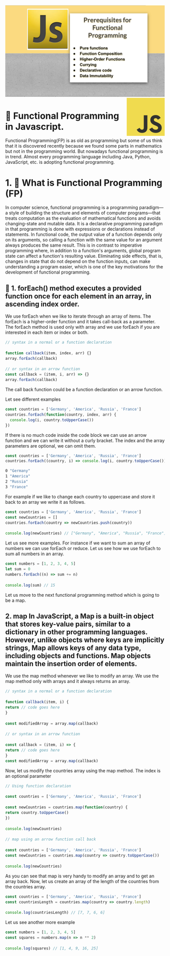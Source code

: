 <img src="images/functional.png"/>
<img src="images/javascript.png" width="120px" align="right"/>

# 🙉 Functional Programming in Javascript.
Functional Programming(FP) is as old as programming but some of us think that it is discovered recently because we found some parts in mathematics but not in the programming world. But nowadays functional programming is in trend. Almost every programming language including Java, Python, JavaScript, etc. is adopting functional programming.

# 1. 🤖  What is Functional Programming (FP) 

In computer science, functional programming is a programming paradigm—a style of building the structure and elements of computer programs—that treats computation as the evaluation of mathematical functions and avoids changing-state and mutable data. It is a declarative programming paradigm in that programming is done with expressions or declarations instead of statements. In functional code, the output value of a function depends only on its arguments, so calling a function with the same value for an argument always produces the same result. This is in contrast to imperative programming where, in addition to a function's arguments, global program state can affect a function's resulting value. Eliminating side effects, that is, changes in state that do not depend on the function inputs, can make understanding a program easier, which is one of the key motivations for the development of functional programming.

## 🤡 1. forEach() method executes a provided function once for each element in an array, in ascending index order.

We use forEach when we like to iterate through an array of items. The forEach is a higher-order function and it takes call-back as a parameter. The forEach method is used only with array and we use forEach if you are interested in each item or index or both.

```js
// syntax in a normal or a function declaration

function callback(item, index, arr) {}
array.forEach(callback)

// or syntax in an arrow function
const callback = (item, i, arr) => {}
array.forEach(callback) 
```

The call back function could be a function declaration or an arrow function.

Let see different examples

```js
const countries = ['Germany', 'America', 'Russia', 'France']
countries.forEach(function(country, index, arr) {
  console.log(i, country.toUpperCase())
})
```

If there is no much code inside the code block we can use an arrow function and we can write it without a curly bracket. The index and the array parameters are optional, we can omit them.

```js
const countries = ['Germany', 'America', 'Russia', 'France']
countries.forEach((country, i) => console.log(i, country.toUpperCase()))
```

```sh
0 "Germany"
1 "America"
2 "Russia"
3 "France"
```

For example if we like to change each country to uppercase and store it back to an array we write it as follows.

```js
const countries = ['Germany', 'America', 'Russia', 'France']
const newCountries = []
countries.forEach(country => newCountries.push(country))

console.log(newCountries) // ["Germany", "America", "Russia", "France"]
```

Let us see more examples. For instance if we want to sum an array of numbers we can use forEach or reduce. Let us see how we use forEach to sum all numbers in an array.

```js
const numbers = [1, 2, 3, 4, 5]
let sum = 0
numbers.forEach((n) => sum += n)

console.log(sum) // 15
```

Let us move to the next functional programming method which is going to be a map.


## 2. map In JavaScript, a Map is a built-in object that stores key-value pairs, similar to a dictionary in other programming languages. However, unlike objects where keys are implicitly strings, Map allows keys of any data type, including objects and functions. Map objects maintain the insertion order of elements.

We use the map method whenever we like to modify an array. We use the map method only with arrays and it always returns an array.

```js
// syntax in a normal or a function declaration

function callback(item, i) {
return // code goes here
}

const modifiedArray = array.map(callback)

// or syntax in an arrow function

const callback = (item, i) => {
return // code goes here
}
const modifiedArray = array.map(callback)
```

Now, let us modify the countries array using the map method. The index is an optional parameter

```js
// Using function declaration

const countries = ['Germany', 'America', 'Russia', 'France']

const newCountries = countries.map(function(country) {
return country.toUpperCase()
})

console.log(newCountries)

// map using an arrow function call back

const countries = ['Germany', 'America', 'Russia', 'France']
const newCountries = countries.map(country => country.toUpperCase())

console.log(newCountries) 

```

As you can see that map is very handy to modify an array and to get an array back. Now, let us create an array of the length of the countries from the countries array.

```js
const countries = ['Germany', 'America', 'Russia', 'France']
const countriesLength = countries.map(country => country.length)

console.log(countriesLength) // [7, 7, 6, 6]
```

Let us see another more example

```js
const numbers = [1, 2, 3, 4, 5]
const squares = numbers.map(n => n ** 2)

console.log(squares) // [1, 4, 9, 16, 25]
```



